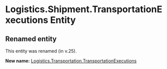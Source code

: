 # Logistics.Shipment.TransportationExecutions Entity

## Renamed entity

This entity was renamed (in v.25).

**New name:** [Logistics.Transportation.TransportationExecutions](Logistics.Transportation.TransportationExecutions.md)
